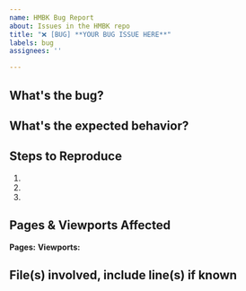 ```yaml
---
name: HMBK Bug Report
about: Issues in the HMBK repo
title: "❌ [BUG] **YOUR BUG ISSUE HERE**"
labels: bug
assignees: ''

---
```


## What's the bug?

<!-- Example: Colors won't stop toggling onClick-->

## What's the expected behavior?

<!-- Example: Colors don't toggle onClick-->

## Steps to Reproduce

<!-- 1. First step, etc -->

1.
2.
3.


## Pages & Viewports Affected

<!-- **Pages:** home route, 'home-mixes' section-->
<!-- **Viewports:** ALL, touch and desktop-->

**Pages:**
**Viewports:**

## File(s) involved, include line(s) if known

<!--Find the lines in the files on the branch the bug affects and copy/paste the permalink here. Example: https://github.com/SLB-Pizza/radio-pizza/blob/bc6a4fcbfcbad92044875b112c9dd34b1a38e5f7/src/styles/BothNavbars.scss#L309-L314 -->
